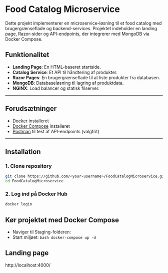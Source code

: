 # Food Catalog Microservice

Dette projekt implementerer en microservice-løsning til et food catalog med brugergrænseflade og backend-services. Projektet indeholder en landing page, Razor-sider og API-endpoints, der integrerer med MongoDB via Docker Compose.

## Funktionalitet
- **Landing Page**: En HTML-baseret startside.
- **Catalog Service**: Et API til håndtering af produkter.
- **Razor Pages**: En brugergrænseflade til at liste produkter fra databasen.
- **MongoDB**: Databaseløsning til lagring af produktdata.
- **NGINX**: Load balancer og statisk filserver.

---

## Forudsætninger
- [Docker](https://www.docker.com/) installeret
- [Docker Compose](https://docs.docker.com/compose/) installeret
- [Postman](https://www.postman.com/) til test af API-endpoints (valgfrit)

---

## Installation

### 1. Clone repository
```bash
git clone https://github.com/<your-username>/FoodCatalogMicroservice.git
cd FoodCatalogMicroservice
```
### 2. Log ind på Docker Hub
```bash
docker login
```
## Kør projektet med Docker Compose
 - Naviger til Staging-folderen:
 - Start miljøet:
``` bash docker-compose up -d ```

## Landing page
http://localhost:4000/
